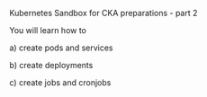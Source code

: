 Kubernetes Sandbox for CKA  preparations - part 2

You will learn how to 

a) create pods and services

b) create deployments

c) create jobs and cronjobs




